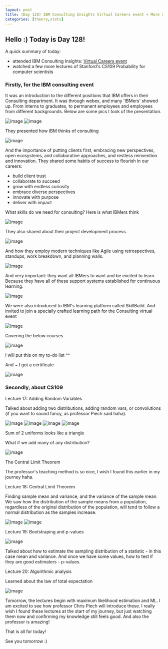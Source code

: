```yaml
---
layout: post
title: (Day 128) IBM Consulting Insights Virtual Careers event + More of CS109
categories: [theory,stats]
---
```


## Hello :) Today is Day 128!
A quick summary of today:
* attended IBM Consulting Insights: [Virtual Careers event](https://www.brightnetwork.co.uk/graduate-events/ibm/ibm-consulting-insights-virtual-careers-event-is-back)
* watched a few more lectures of Stanford's CS109 Probability for computer scientists

### Firstly, for the IBM consulting event

It was an introduction to the different positions that IBM offers in their Consulting department. It was through webex, and many 'IBMers' showed up. From interns to graduates, to permanent employees and employees from different backgrounds. Below are some pics I took of the presentation. 

![image](https://github.com/user-attachments/assets/273c6d07-3c23-42bd-b652-a539b54da04e)
![image](https://github.com/user-attachments/assets/aa96ffa0-87c2-40ee-9101-cc4ff3081e67)

They presented how IBM thinks of consulting

![image](https://github.com/user-attachments/assets/41c55ddc-ec5d-44a9-b8ca-dd53d9f2485e)

And the importance of putting clients first, embracing new perspectives, open ecosystems, and collaborative approaches, and restless reinvention and innovation. 
They shared some habits of success to flourish in our careers:

* build client trust
* collaborate to succeed
* grow with endless curiosity
* embrace diverse perspectives
* innovate with purpose
* deliver with impact

What skills do we need for consulting? Here is what IBMers think

![image](https://github.com/user-attachments/assets/cc68179a-da18-4d61-96f5-50ccc1696981)

They also shared about their project development process.

![image](https://github.com/user-attachments/assets/3b453e8b-5ad5-4288-a82a-1d0377ed8aa5)

And how they employ modern techniques like Agile using retrospectives, standups, work breakdown, and planning walls.

![image](https://github.com/user-attachments/assets/a9cd80da-8509-4094-986b-e42a7f86f5d8)

And very important: they want all IBMers to want and be excited to learn. Because they have all of these support systems established for continuous learning.

![image](https://github.com/user-attachments/assets/bc9be564-ecf6-4eae-b117-97ec6e3c905b)

We were also introduced to IBM's learning platform called SkillBuild. And invited to join a specially crafted learning path for the Consulting virtual event

![image](https://github.com/user-attachments/assets/604b1263-edaf-4857-90d9-ae47e59a9cac)

Covering the below courses

![image](https://github.com/user-attachments/assets/20da6421-2094-4524-ab98-69785614e81e)

I will put this on my to-do list ^^

And ~ I got a certificate 

![image](https://github.com/user-attachments/assets/f25dbc0c-0b8b-4c3a-8efc-2d2487d4bf63)

### Secondly, about CS109

Lecture 17: Adding Random Variables

Talked about adding two distributions, adding random vars, or convolutions (if you want to sound fancy, as professor Piech said haha). 

![image](https://github.com/user-attachments/assets/49d85f83-05c1-4014-a9c4-ed47ba1e9a8b)
![image](https://github.com/user-attachments/assets/a7f9016c-cf9b-422d-a8c6-fba08ea33fa0)
![image](https://github.com/user-attachments/assets/4f268d3f-b7cb-45ae-9f68-11bdd25567aa)
![image](https://github.com/user-attachments/assets/a83e495f-a383-4cdc-8852-1b6f79daa778)

Sum of 2 uniforms looks like a triangle

What if we add many of any distribution?

![image](https://github.com/user-attachments/assets/33ba5c93-7174-4101-b010-31b7665dd508)

The Central Limit Theorem

The professor's teaching method is so nice, I wish I found this earlier in my journey haha.

Lecture 18: Central Limit Theorem

Finding sample mean and variance, and the variance of the sample mean. We saw how the distribution of the sample means from a population, regardless of the original distribution of the population, will tend to follow a normal distribution as the samples increase.

![image](https://github.com/user-attachments/assets/7c5cf1e7-6d2d-41e3-9224-1e3f5cf091f0)
![image](https://github.com/user-attachments/assets/5f5975cc-ef6c-4dfa-8416-62fbf5bf0c54)

Lecture 19: Bootstraping and p-values

![image](https://github.com/user-attachments/assets/a1b9a1e1-ef5a-4a54-a18f-fb748a6fbe3c)

Talked about how to estimate the sampling distribution of a statistic - in this case mean and variance. And once we have some values, how to test if they are good estimaters - p-values.

Lecture 20: Algorithmic analysis

Learned about the law of total expectation

![image](https://github.com/user-attachments/assets/8e17dcd2-8765-4b09-ab02-daf6206ad787)

Tomorrow, the lectures begin with maximum likelihood estimation and ML. I am excited to see how professor Chris Piech will introduce these. I really wish I found these lectures at the start of my journey, but just watching them now and confirming my knowledge still feels good. And also the professor is amazing!



That is all for today!

See you tomorrow :)
